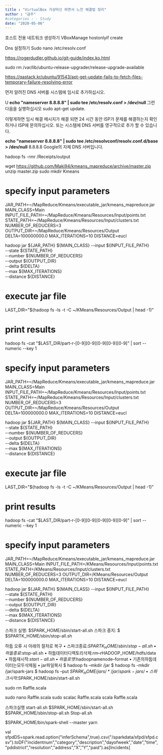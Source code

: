 ```yaml
---
title : "VirtualBox 가상머신 하면서 느낀 해결법 정리"
author : "금주"
#categories : - Study
date: "2020-05-06"
---
```


호스트 전용 네트워크 생성하기
VBoxManage hostonlyif create

Dns 설정하기
Sudo nano /etc/resolv.conf

https://rogerdudler.github.io/git-guide/index.ko.html

sudo rm /var/lib/ubuntu-release-upgrader/release-upgrade-available


https://qastack.kr/ubuntu/91543/apt-get-update-fails-to-fetch-files-temporary-failure-resolving-error

먼저 알려진 DNS 서버를 시스템에 임시로 추가하십시오.




U
<b> echo "nameserver 8.8.8.8" | sudo tee /etc/resolv.conf > /dev/null  </b>
그런 다음을 실행하십시오 sudo apt-get update.

이렇게하면 임시 해결 메시지가 해결 되면 24 시간 동안 ISP가 문제를 해결하는지 확인하거나 ISP에 문의하십시오. 또는 시스템에 DNS 서버를 영구적으로 추가 할 수 있습니다.

<b>echo "nameserver 8.8.8.8" | sudo tee /etc/resolvconf/resolv.conf.d/base > /dev/null</b>
8.8.8.8 Google의 자체 DNS 서버입니다.


hadoop fs -rmr /Receipts/output



wget https://github.com/Maki94/kmeans_mapreduce/archive/master.zip
unzip master.zip
sudo mkdir Kmeans


# specify input parameters
JAR_PATH=~/MapReduce/Kmeans/executable_jar/kmeans_mapreduce.jar
MAIN_CLASS=Main
INPUT_FILE_PATH=~/MapReduce/Kmeans/Resources/Input/points.txt
STATE_PATH=~/MapReduce/Kmeans/Resources/Input/clusters.txt
NUMBER_OF_REDUCERS=3
OUTPUT_DIR=~/MapReduce/Kmeans/Resources/Output
DELTA=100000000.0
MAX_ITERATIONS=10
DISTANCE=eucl

hadoop jar ${JAR_PATH} ${MAIN_CLASS} --input ${INPUT_FILE_PATH} \
--state ${STATE_PATH} \
--number ${NUMBER_OF_REDUCERS} \
--output ${OUTPUT_DIR} \
--delta ${DELTA} \
--max ${MAX_ITERATIONS} \
--distance ${DISTANCE}

# execute jar file
LAST_DIR="$(hadoop fs -ls -t -C ~/KMeans/Resources/Output | head -1)"

# print results
hadoop fs -cat "$LAST_DIR/part-r-[0-9][0-9][0-9][0-9][0-9]" | sort --numeric --key 1



# specify input parameters
JAR_PATH=~/MapReduce/Kmeans/executable_jar/kmeans_mapreduce.jar
MAIN_CLASS=Main
INPUT_FILE_PATH=~/MapReduce/Kmeans/Resources/Input/points.txt
STATE_PATH=~/MapReduce/Kmeans/Resources/Input/clusters.txt
NUMBER_OF_REDUCERS=3
OUTPUT_DIR=~/MapReduce/Kmeans/Resources/Output
DELTA=100000000.0
MAX_ITERATIONS=10
DISTANCE=eucl

hadoop jar ${JAR_PATH} ${MAIN_CLASS} --input ${INPUT_FILE_PATH} \
--state ${STATE_PATH} \
--number ${NUMBER_OF_REDUCERS} \
--output ${OUTPUT_DIR} \
--delta ${DELTA} \
--max ${MAX_ITERATIONS} \
--distance ${DISTANCE}

# execute jar file
LAST_DIR="$(hadoop fs -ls -t -C ~/KMeans/Resources/Output | head -1)"

# print results
hadoop fs -cat "$LAST_DIR/part-r-[0-9][0-9][0-9][0-9][0-9]" | sort --numeric --key 1




# specify input parameters
JAR_PATH=~/MapReduce/Kmeans/executable_jar/kmeans_mapreduce.jar
MAIN_CLASS=Main
INPUT_FILE_PATH=/KMeans/Resources/Input/points.txt
STATE_PATH=/KMeans/Resources/Input/clusters.txt
NUMBER_OF_REDUCERS=3
OUTPUT_DIR=/KMeans/Resources/Output
DELTA=100000000.0
MAX_ITERATIONS=10
DISTANCE=eucl

hadoop jar ${JAR_PATH} ${MAIN_CLASS} --input ${INPUT_FILE_PATH} \
--state ${STATE_PATH} \
--number ${NUMBER_OF_REDUCERS} \
--output ${OUTPUT_DIR} \
--delta ${DELTA} \
--max ${MAX_ITERATIONS} \
--distance ${DISTANCE}



스파크 실행: $SPARK_HOME/sbin/start-all.sh
스파크 중지: $ $SPARTK_HOME/sbin/stop-all.sh

하둡 오류 시 아래의 절차로 복구
• 스파크종료:$SPARTK_HOME/sbin/stop-all.sh
• 하둡종료:$stop-all.sh
• 하둡데이터디렉토리삭제:$rm–r$HADOOP_HOME/hdfs/data
• 하둡재시작:$start-all.sh
• 하둡포맷:$hadoopnamenode–format
• 기존의하둡데이터는모두삭제됨
• jar파일복사
$ hadoop fs –mkdir /jar
$ hadoop fs -mkdir /jar/spark-jars
$ hadoop fs –put $SPARK_HOME/jars/* /jar/spark-jars/
• 스파크시작:$SPARK_HOME/sbin/start-all.sh




sudo rm Raffle.scala



sudo nano Raffle.scala
sudo scalac Raffle.scala
 scala Raffle.scala

스파크실행
start-all.sh
$SPARK_HOME/sbin/start-all.sh
$SPARK_HOME/sbin/stop-all.sh
Stop-all.sh

$SPARK_HOME/bin/spark-shell --master yarn



val sfpdDS=spark.read.option("inferSchema",true).csv("/sparkdata/sfpd/sfpd.csv").toDF("incidentnum","category","description","dayofweek","date","time","pddistrict","resolution","address","X","Y","paid").as[Incidents]

